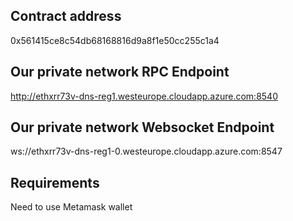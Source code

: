 ## Contract address
0x561415ce8c54db68168816d9a8f1e50cc255c1a4

## Our private network RPC Endpoint
http://ethxrr73v-dns-reg1.westeurope.cloudapp.azure.com:8540

## Our private network Websocket Endpoint
ws://ethxrr73v-dns-reg1-0.westeurope.cloudapp.azure.com:8547

## Requirements 
Need to use Metamask wallet
